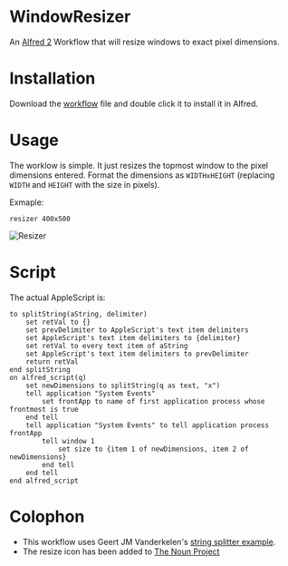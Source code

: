 WindowResizer
=============

An [Alfred 2](http://www.alfredapp.com/) Workflow that will resize windows to exact pixel dimensions.


Installation
=============
Download the [workflow](https://github.com/GarthDB/WindowResizer/raw/master/WindowResizer.alfredworkflow) file and double click it to install it in Alfred.


Usage
=============

The worklow is simple.  It just resizes the topmost window to the pixel dimensions entered.  Format the dimensions as `WIDTHxHEIGHT` (replacing `WIDTH` and `HEIGHT` with the size in pixels).

Exmaple:

```
resizer 400x500
```
![Resizer](//screenshot.png)

Script
===

The actual AppleScript is:

```AppleScript
to splitString(aString, delimiter)
	set retVal to {}
	set prevDelimiter to AppleScript's text item delimiters
	set AppleScript's text item delimiters to {delimiter}
	set retVal to every text item of aString
	set AppleScript's text item delimiters to prevDelimiter
	return retVal
end splitString
on alfred_script(q)
	set newDimensions to splitString(q as text, "x")
	tell application "System Events"
		set frontApp to name of first application process whose frontmost is true
	end tell
	tell application "System Events" to tell application process frontApp
		tell window 1
			set size to {item 1 of newDimensions, item 2 of newDimensions}
		end tell
	end tell 
end alfred_script
```

Colophon
===

* This workflow uses Geert JM Vanderkelen's [string splitter example](http://geert.vanderkelen.org/splitting-as-string-and-joining-a-list-using-applescript/).
* The resize icon has been added to [The Noun Project](http://thenounproject.com/garthdb/)
